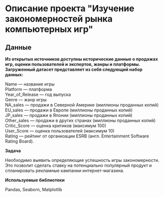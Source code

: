 # Описание проекта "Изучение закономерностей рынка компьютерных игр"  
## Данные  

**Из открытых источников доступны исторические данные о продажах игр, оценки пользователей и экспертов, жанры и платформы.
Загруженный датасет представляет из себя следующий набор данных:**  

Name — название игры  
Platform — платформа  
Year_of_Release — год выпуска  
Genre — жанр игры  
NA_sales — продажи в Северной Америке (миллионы проданных копий)  
EU_sales — продажи в Европе (миллионы проданных копий)  
JP_sales — продажи в Японии (миллионы проданных копий)  
Other_sales — продажи в других странах (миллионы проданных копий)  
Critic_Score — оценка критиков (максимум 100)  
User_Score — оценка пользователей (максимум 10)  
Rating — рейтинг от организации ESRB (англ. Entertainment Software Rating Board).  

**Задача**  

Необходимо выявить определяющие успешность игры закономерности. Это позволит сделать ставку на потенциально популярный продукт и спланировать рекламные кампании интернет-магазина.  

**Используемые библиотеки**

Pandas, Seaborn, Matplotlib
